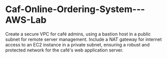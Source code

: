 # Caf-Online-Ordering-System---AWS-Lab
Create a secure VPC for café admins, using a bastion host in a public subnet for remote server management. Include a NAT gateway for internet access to an EC2 instance in a private subnet, ensuring a robust and protected network for the café's web application server.
